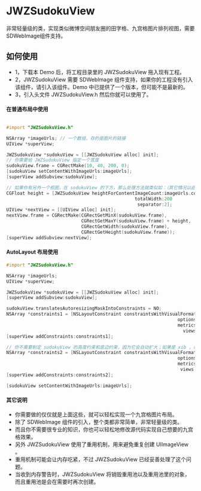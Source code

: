 # JWZSudokuView
非常轻量级的类，实现类似微博空间朋友圈的田字格、九宫格图片排列视图，需要SDWebImage组件支持。


## 如何使用

- 1，下载本 Demo 后，将工程目录里的 JWZSudokuView 拖入现有工程。
- 2，JWZSudokuView 需要 SDWebImage 组件支持，如果你的工程没有引入该组件，请引入该组件。Demo 中已提供了一个版本，但可能不是最新的。
- 3，引入头文件 JWZSudokuView.h 然后你就可以使用了。

#### 在普通布局中使用

```objective-c

#import "JWZSudokuView.h"

NSArray *imageUrls; // 一个数组，存的是图片的链接
UIView *superView;

JWZSudokuView *sudokuView = [[JWZSudokuView alloc] init];
// 你需要给 JWZSudokuView 指定一个宽度
sudokuView.frame = CGRectMake(10, 40, 200, 0);
[sudokuView setContentWithImageUrls:imageUrls];
[superView addSubview:sudokuView];

// 如果你有另外一个视图，在 sodukuView 的下方，那么处理方法就类似如：（其它情况以此类推）
CGFloat height = [JWZSudokuView heightForContentImageCount:imageUrls.count 
                                                totalWidth:200 
                                                 separator:2];
UIView *nextView = [[UIView alloc] init];
nextView.frame = CGRectMake(CGRectGetMinX(sudokuView.frame), 
                            CGRectGetMaxY(sudokuView.frame) + height, 
                            CGRectGetWidth(sudokuView.frame), 
                            CGRectGetHeight(sudokuView.frame));
[superView addSubview:nextView];

```

#### AutoLayout 布局使用

```objective-c
#import "JWZSudokuView.h"

NSArray *imageUrls;
UIView *superView;

JWZSudokuView *sudokuView = [[JWZSudokuView alloc] init];
[superView addSubview:sudokuView];

sudokuView.translatesAutoresizingMaskIntoConstraints = NO;
NSArray *constraints1 = [NSLayoutConstraint constraintsWithVisualFormat:@"H:|[sudokuView]|" 
                                                                options:(NSLayoutFormatAlignAllLeft) 
                                                                metrics:nil 
                                                                  views:NSDictionaryOfVariableBindings(sudokuView)];
[superView addConstraints:constraints1];

// 你不需要制定 sudokuView 的高度约束和底边约束，因为它会自动扩大；如果是 xib ，设置 placeholder 的即可
NSArray *constraints2 = [NSLayoutConstraint constraintsWithVisualFormat:@"V:|[sudokuView]" 
                                                                options:(NSLayoutFormatAlignAllLeft) 
                                                                metrics:nil 
                                                                 views:NSDictionaryOfVariableBindings(sudokuView)];
[superView addConstraints:constraints2];

[sudokuView setContentWithImageUrls:imageUrls];

```

#### 其它说明

- 你需要做的仅仅就是上面这些，就可以轻松实现一个九宫格图片布局。
- 除了 SDWebImage 组件的引入，整个类都非常简单，非常轻量级的类。
- 而且你不需要很专业的知识，你也可以轻松地修改源代码实现自己想要的九宫格效果。
- 另外 JWZSudokuView 使用了重用机制，用来避免重复创建 UIImageView 。
- 重用机制可能会让内存吃紧，不过 JWZSudokuView 已经妥善处理了这个问题。
- 当收到内存警告时，JWZSudokuView 将销毁重用池以及重用池里的对象，而且重用池是会在需要时再次创建。

